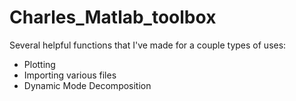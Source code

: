 # Charles_Matlab_toolbox
Several helpful functions that I've made for a couple types of uses:
 - Plotting
 - Importing various files
 - Dynamic Mode Decomposition
